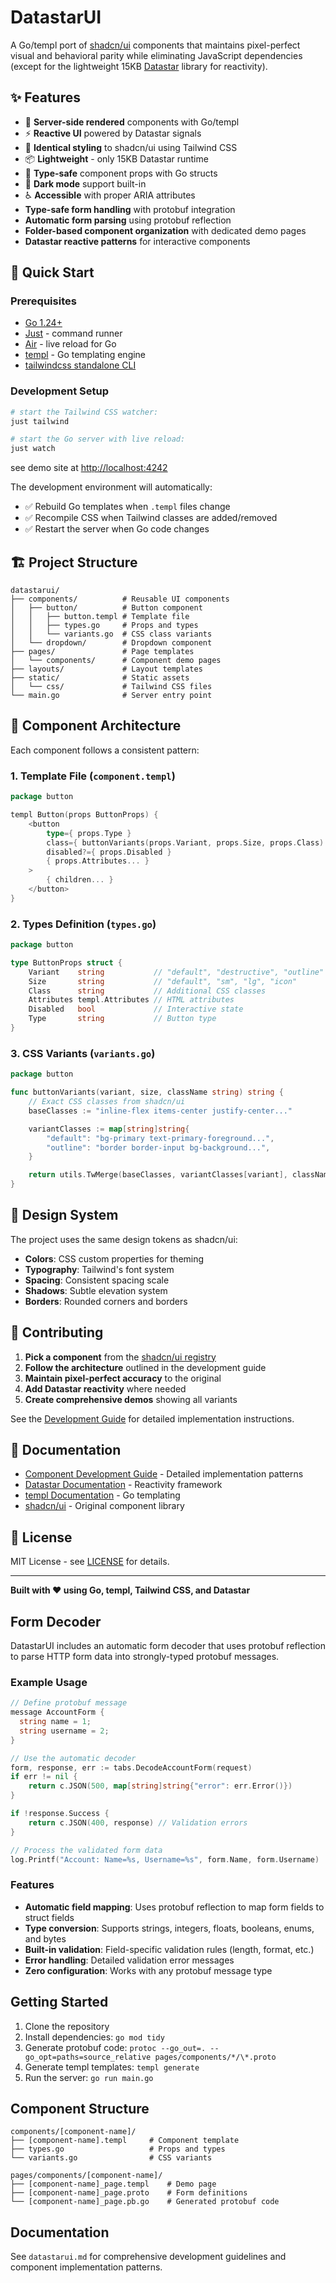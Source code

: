 # DatastarUI

A Go/templ port of [shadcn/ui](https://ui.shadcn.com/) components that maintains pixel-perfect visual and behavioral parity while eliminating JavaScript dependencies (except for the lightweight 15KB [Datastar](https://data-star.dev/) library for reactivity).

## ✨ Features

- 🚀 **Server-side rendered** components with Go/templ
- ⚡ **Reactive UI** powered by Datastar signals
- 🎨 **Identical styling** to shadcn/ui using Tailwind CSS
- 📦 **Lightweight** - only 15KB Datastar runtime
- 🔧 **Type-safe** component props with Go structs
- 🌙 **Dark mode** support built-in
- ♿ **Accessible** with proper ARIA attributes
- **Type-safe form handling** with protobuf integration
- **Automatic form parsing** using protobuf reflection
- **Folder-based component organization** with dedicated demo pages
- **Datastar reactive patterns** for interactive components

## 🚀 Quick Start

### Prerequisites

- [Go 1.24+](https://golang.org/dl/)
- [Just](https://github.com/casey/just) - command runner
- [Air](https://github.com/cosmtrek/air) - live reload for Go
- [templ](https://templ.guide/) - Go templating engine
- [tailwindcss standalone CLI](https://tailwindcss.com/blog/standalone-cli)

### Development Setup

```bash
# start the Tailwind CSS watcher:
just tailwind

# start the Go server with live reload:
just watch
```

see demo site at [http://localhost:4242](http://localhost:4242)

The development environment will automatically:

- ✅ Rebuild Go templates when `.templ` files change
- ✅ Recompile CSS when Tailwind classes are added/removed
- ✅ Restart the server when Go code changes

## 🏗️ Project Structure

```
datastarui/
├── components/          # Reusable UI components
│   ├── button/          # Button component
│   │   ├── button.templ # Template file
│   │   ├── types.go     # Props and types
│   │   └── variants.go  # CSS class variants
│   └── dropdown/        # Dropdown component
├── pages/               # Page templates
│   └── components/      # Component demo pages
├── layouts/             # Layout templates
├── static/              # Static assets
│   └── css/             # Tailwind CSS files
└── main.go              # Server entry point
```

## 🧩 Component Architecture

Each component follows a consistent pattern:

### 1. Template File (`component.templ`)

```go
package button

templ Button(props ButtonProps) {
    <button
        type={ props.Type }
        class={ buttonVariants(props.Variant, props.Size, props.Class) }
        disabled?={ props.Disabled }
        { props.Attributes... }
    >
        { children... }
    </button>
}
```

### 2. Types Definition (`types.go`)

```go
package button

type ButtonProps struct {
    Variant    string           // "default", "destructive", "outline"
    Size       string           // "default", "sm", "lg", "icon"
    Class      string           // Additional CSS classes
    Attributes templ.Attributes // HTML attributes
    Disabled   bool             // Interactive state
    Type       string           // Button type
}
```

### 3. CSS Variants (`variants.go`)

```go
package button

func buttonVariants(variant, size, className string) string {
    // Exact CSS classes from shadcn/ui
    baseClasses := "inline-flex items-center justify-center..."

    variantClasses := map[string]string{
        "default": "bg-primary text-primary-foreground...",
        "outline": "border border-input bg-background...",
    }

    return utils.TwMerge(baseClasses, variantClasses[variant], className)
}
```

## 🎨 Design System

The project uses the same design tokens as shadcn/ui:

- **Colors**: CSS custom properties for theming
- **Typography**: Tailwind's font system
- **Spacing**: Consistent spacing scale
- **Shadows**: Subtle elevation system
- **Borders**: Rounded corners and borders

## 🤝 Contributing

1. **Pick a component** from the [shadcn/ui registry](https://ui.shadcn.com/docs/components)
1. **Follow the architecture** outlined in the development guide
1. **Maintain pixel-perfect accuracy** to the original
1. **Add Datastar reactivity** where needed
1. **Create comprehensive demos** showing all variants

See the [Development Guide](datastarui.md) for detailed implementation instructions.

## 📖 Documentation

- [Component Development Guide](./.cursor/rules/datastar.mdc) - Detailed implementation patterns
- [Datastar Documentation](https://data-star.dev/) - Reactivity framework
- [templ Documentation](https://templ.guide/) - Go templating
- [shadcn/ui](https://ui.shadcn.com/) - Original component library

## 📄 License

MIT License - see [LICENSE](LICENSE) for details.

---

**Built with ❤️ using Go, templ, Tailwind CSS, and Datastar**

## Form Decoder

DatastarUI includes an automatic form decoder that uses protobuf reflection to parse HTTP form data into strongly-typed protobuf messages.

### Example Usage

```go
// Define protobuf message
message AccountForm {
  string name = 1;
  string username = 2;
}

// Use the automatic decoder
form, response, err := tabs.DecodeAccountForm(request)
if err != nil {
    return c.JSON(500, map[string]string{"error": err.Error()})
}

if !response.Success {
    return c.JSON(400, response) // Validation errors
}

// Process the validated form data
log.Printf("Account: Name=%s, Username=%s", form.Name, form.Username)
```

### Features

- **Automatic field mapping**: Uses protobuf reflection to map form fields to struct fields
- **Type conversion**: Supports strings, integers, floats, booleans, enums, and bytes
- **Built-in validation**: Field-specific validation rules (length, format, etc.)
- **Error handling**: Detailed validation error messages
- **Zero configuration**: Works with any protobuf message type

## Getting Started

1. Clone the repository
2. Install dependencies: `go mod tidy`
3. Generate protobuf code: `protoc --go_out=. --go_opt=paths=source_relative pages/components/*/\*.proto`
4. Generate templ templates: `templ generate`
5. Run the server: `go run main.go`

## Component Structure

```
components/[component-name]/
├── [component-name].templ     # Component template
├── types.go                   # Props and types
└── variants.go                # CSS variants

pages/components/[component-name]/
├── [component-name]_page.templ    # Demo page
├── [component-name]_page.proto    # Form definitions
└── [component-name]_page.pb.go    # Generated protobuf code
```

## Documentation

See `datastarui.md` for comprehensive development guidelines and component implementation patterns.
